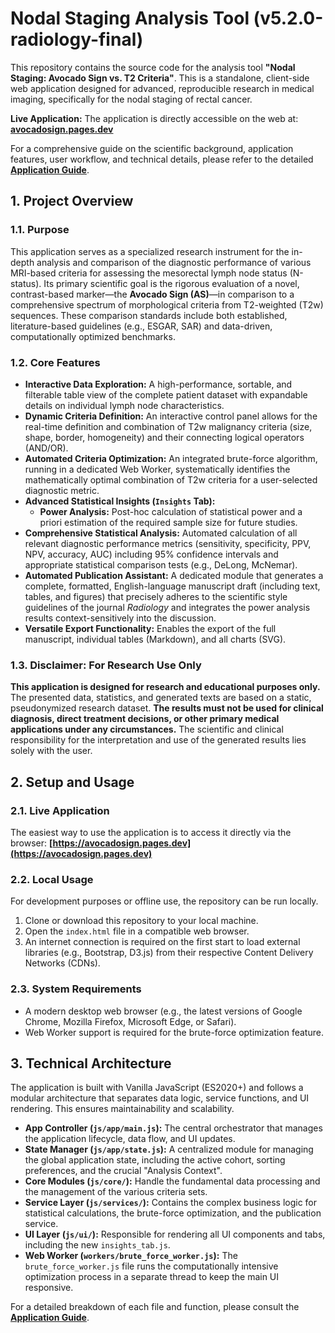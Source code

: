 # Nodal Staging Analysis Tool (v5.2.0-radiology-final)

This repository contains the source code for the analysis tool **"Nodal Staging: Avocado Sign vs. T2 Criteria"**. This is a standalone, client-side web application designed for advanced, reproducible research in medical imaging, specifically for the nodal staging of rectal cancer.

**Live Application:** The application is directly accessible on the web at: **[avocadosign.pages.dev](https://avocadosign.pages.dev)**

For a comprehensive guide on the scientific background, application features, user workflow, and technical details, please refer to the detailed **[Application Guide](./docs/Application_Guide.md)**.

## 1. Project Overview

### 1.1. Purpose
This application serves as a specialized research instrument for the in-depth analysis and comparison of the diagnostic performance of various MRI-based criteria for assessing the mesorectal lymph node status (N-status). Its primary scientific goal is the rigorous evaluation of a novel, contrast-based marker—the **Avocado Sign (AS)**—in comparison to a comprehensive spectrum of morphological criteria from T2-weighted (T2w) sequences. These comparison standards include both established, literature-based guidelines (e.g., ESGAR, SAR) and data-driven, computationally optimized benchmarks.

### 1.2. Core Features
* **Interactive Data Exploration:** A high-performance, sortable, and filterable table view of the complete patient dataset with expandable details on individual lymph node characteristics.
* **Dynamic Criteria Definition:** An interactive control panel allows for the real-time definition and combination of T2w malignancy criteria (size, shape, border, homogeneity) and their connecting logical operators (AND/OR).
* **Automated Criteria Optimization:** An integrated brute-force algorithm, running in a dedicated Web Worker, systematically identifies the mathematically optimal combination of T2w criteria for a user-selected diagnostic metric.
* **Advanced Statistical Insights (`Insights` Tab):**
    * **Power Analysis:** Post-hoc calculation of statistical power and a priori estimation of the required sample size for future studies.
* **Comprehensive Statistical Analysis:** Automated calculation of all relevant diagnostic performance metrics (sensitivity, specificity, PPV, NPV, accuracy, AUC) including 95% confidence intervals and appropriate statistical comparison tests (e.g., DeLong, McNemar).
* **Automated Publication Assistant:** A dedicated module that generates a complete, formatted, English-language manuscript draft (including text, tables, and figures) that precisely adheres to the scientific style guidelines of the journal *Radiology* and integrates the power analysis results context-sensitively into the discussion.
* **Versatile Export Functionality:** Enables the export of the full manuscript, individual tables (Markdown), and all charts (SVG).

### 1.3. Disclaimer: For Research Use Only
**This application is designed for research and educational purposes only.** The presented data, statistics, and generated texts are based on a static, pseudonymized research dataset. **The results must not be used for clinical diagnosis, direct treatment decisions, or other primary medical applications under any circumstances.** The scientific and clinical responsibility for the interpretation and use of the generated results lies solely with the user.

## 2. Setup and Usage

### 2.1. Live Application
The easiest way to use the application is to access it directly via the browser:
**[https://avocadosign.pages.dev](https://avocadosign.pages.dev)**

### 2.2. Local Usage
For development purposes or offline use, the repository can be run locally.
1.  Clone or download this repository to your local machine.
2.  Open the `index.html` file in a compatible web browser.
3.  An internet connection is required on the first start to load external libraries (e.g., Bootstrap, D3.js) from their respective Content Delivery Networks (CDNs).

### 2.3. System Requirements
* A modern desktop web browser (e.g., the latest versions of Google Chrome, Mozilla Firefox, Microsoft Edge, or Safari).
* Web Worker support is required for the brute-force optimization feature.

## 3. Technical Architecture

The application is built with Vanilla JavaScript (ES2020+) and follows a modular architecture that separates data logic, service functions, and UI rendering. This ensures maintainability and scalability.

* **App Controller (`js/app/main.js`):** The central orchestrator that manages the application lifecycle, data flow, and UI updates.
* **State Manager (`js/app/state.js`):** A centralized module for managing the global application state, including the active cohort, sorting preferences, and the crucial "Analysis Context".
* **Core Modules (`js/core/`):** Handle the fundamental data processing and the management of the various criteria sets.
* **Service Layer (`js/services/`):** Contains the complex business logic for statistical calculations, the brute-force optimization, and the publication service.
* **UI Layer (`js/ui/`):** Responsible for rendering all UI components and tabs, including the new `insights_tab.js`.
* **Web Worker (`workers/brute_force_worker.js`):** The `brute_force_worker.js` file runs the computationally intensive optimization process in a separate thread to keep the main UI responsive.

For a detailed breakdown of each file and function, please consult the **[Application Guide](./docs/Application_Guide.md)**.